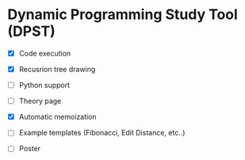 # Dynamic Programming Study Tool (DPST)

- [x] Code execution
- [x] Recusrion tree drawing
- [ ] Python support
- [ ] Theory page
- [x] Automatic memoization
- [ ] Example templates (Fibonacci, Edit Distance, etc..)
- [ ] Poster


